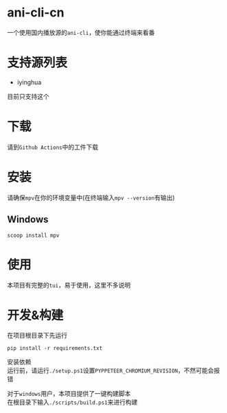 # ani-cli-cn
一个使用国内播放源的`ani-cli`，使你能通过终端来看番

# 支持源列表
- iyinghua

目前只支持这个

# 下载
请到`Github Actions`中的工件下载

# 安装
请确保`mpv`在你的环境变量中(在终端输入`mpv --version`有输出)
## Windows
```shell
scoop install mpv
```

# 使用
本项目有完整的`tui`，易于使用，这里不多说明

# 开发&构建
在项目根目录下先运行
```shell
pip install -r requirements.txt
```
安装依赖<br>
运行前，请运行`./setup.ps1`设置`PYPPETEER_CHROMIUM_REVISION`，不然可能会报错

对于`windows`用户，本项目提供了一键构建脚本<br>
在根目录下输入`./scripts/build.ps1`来进行构建
